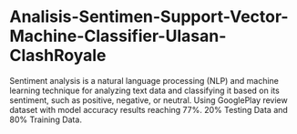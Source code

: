 # Analisis-Sentimen-Support-Vector-Machine-Classifier-Ulasan-ClashRoyale
Sentiment analysis is a natural language processing (NLP) and machine learning technique for analyzing text data and classifying it based on its sentiment, such as positive, negative, or neutral. Using GooglePlay review dataset with model accuracy results reaching 77%. 20% Testing Data and 80% Training Data.
